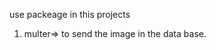 use packeage in this projects

1. multer=> to send the image in the data base.


<!-- 
cluster url 

MONGODB_URL='mongodb+srv://bookcrudapp:bookcrudapp@cluster0.aikxn.mongodb.net/bookcrudapp?retryWrites=true&w=majority' -->
